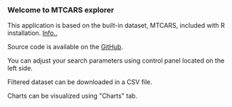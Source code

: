 ### Welcome to MTCARS explorer

This application is based on the built-in dataset, MTCARS, included with R installation. [Info..](https://stat.ethz.ch/R-manual/R-devel/library/datasets/html/mtcars.html)

Source code is available on the [GitHub](https://github.com/ramascaro/developing_data_products_course_project).

You can adjust your search parameters using control panel located on the left side. 

Filtered dataset can be downloaded in a CSV file.

Charts can be visualized using "Charts" tab.